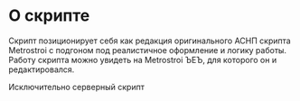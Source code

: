 # О скрипте
Скрипт позиционирует себя как редакция оригинального АСНП скрипта Metrostroi с подгоном под реалистичное оформление и логику работы.
Работу скрипта можно увидеть на Metrostroi ЪЕЪ, для которого он и редактировался.


Исключительно серверный скрипт


